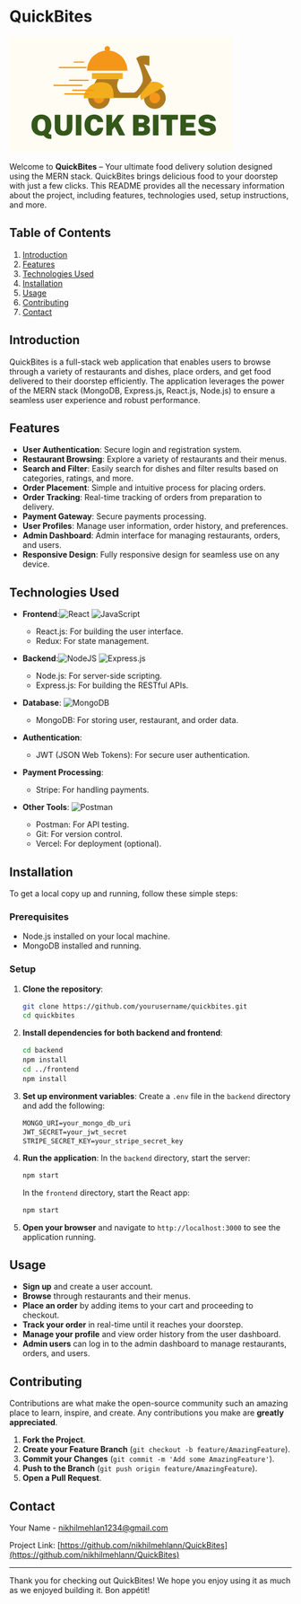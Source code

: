 # QuickBites

![QuickBites Logo](frontend/src/assets/logo.png)

Welcome to **QuickBites** – Your ultimate food delivery solution designed using the MERN stack. QuickBites brings delicious food to your doorstep with just a few clicks. This README provides all the necessary information about the project, including features, technologies used, setup instructions, and more.

## Table of Contents
1. [Introduction](#introduction)
2. [Features](#features)
3. [Technologies Used](#technologies-used)
4. [Installation](#installation)
5. [Usage](#usage)
6. [Contributing](#contributing)
7. [Contact](#contact)

## Introduction
QuickBites is a full-stack web application that enables users to browse through a variety of restaurants and dishes, place orders, and get food delivered to their doorstep efficiently. The application leverages the power of the MERN stack (MongoDB, Express.js, React.js, Node.js) to ensure a seamless user experience and robust performance.

## Features
- **User Authentication**: Secure login and registration system.
- **Restaurant Browsing**: Explore a variety of restaurants and their menus.
- **Search and Filter**: Easily search for dishes and filter results based on categories, ratings, and more.
- **Order Placement**: Simple and intuitive process for placing orders.
- **Order Tracking**: Real-time tracking of orders from preparation to delivery.
- **Payment Gateway**: Secure payments processing.
- **User Profiles**: Manage user information, order history, and preferences.
- **Admin Dashboard**: Admin interface for managing restaurants, orders, and users.
- **Responsive Design**: Fully responsive design for seamless use on any device.

## Technologies Used
- **Frontend**:![React](https://img.shields.io/badge/react-%2320232a.svg?style=for-the-badge&logo=react&logoColor=%2361DAFB) 
![JavaScript](https://img.shields.io/badge/javascript-%23323330.svg?style=for-the-badge&logo=javascript&logoColor=%23F7DF1E) 
  - React.js: For building the user interface.
  - Redux: For state management.
  
- **Backend**:![NodeJS](https://img.shields.io/badge/node.js-6DA55F?style=for-the-badge&logo=node.js&logoColor=white) ![Express.js](https://img.shields.io/badge/express.js-%23404d59.svg?style=for-the-badge&logo=express&logoColor=%2361DAFB) 
  - Node.js:  For server-side scripting.
  - Express.js: For building the RESTful APIs.
  
- **Database**:
![MongoDB](https://img.shields.io/badge/MongoDB-%234ea94b.svg?style=for-the-badge&logo=mongodb&logoColor=white) 
  - MongoDB: For storing user, restaurant, and order data.
  
- **Authentication**:
  - JWT (JSON Web Tokens): For secure user authentication.
  
- **Payment Processing**:
  - Stripe: For handling payments.
  
- **Other Tools**:
![Postman](https://img.shields.io/badge/Postman-FF6C37?style=for-the-badge&logo=postman&logoColor=white)
  - Postman: For API testing.
  - Git: For version control.
  - Vercel: For deployment (optional).

## Installation
To get a local copy up and running, follow these simple steps:

### Prerequisites
- Node.js installed on your local machine.
- MongoDB installed and running.

### Setup

1. **Clone the repository**:
   ```sh
   git clone https://github.com/yourusername/quickbites.git
   cd quickbites
   ```

2. **Install dependencies for both backend and frontend**:
   ```sh
   cd backend
   npm install
   cd ../frontend
   npm install
   ```

3. **Set up environment variables**:
   Create a `.env` file in the `backend` directory and add the following:
   ```env
   MONGO_URI=your_mongo_db_uri
   JWT_SECRET=your_jwt_secret
   STRIPE_SECRET_KEY=your_stripe_secret_key
   ```

4. **Run the application**:
   In the `backend` directory, start the server:
   ```sh
   npm start
   ```
   In the `frontend` directory, start the React app:
   ```sh
   npm start
   ```

5. **Open your browser** and navigate to `http://localhost:3000` to see the application running.

## Usage
- **Sign up** and create a user account.
- **Browse** through restaurants and their menus.
- **Place an order** by adding items to your cart and proceeding to checkout.
- **Track your order** in real-time until it reaches your doorstep.
- **Manage your profile** and view order history from the user dashboard.
- **Admin users** can log in to the admin dashboard to manage restaurants, orders, and users.

## Contributing
Contributions are what make the open-source community such an amazing place to learn, inspire, and create. Any contributions you make are **greatly appreciated**.

1. **Fork the Project**.
2. **Create your Feature Branch** (`git checkout -b feature/AmazingFeature`).
3. **Commit your Changes** (`git commit -m 'Add some AmazingFeature'`).
4. **Push to the Branch** (`git push origin feature/AmazingFeature`).
5. **Open a Pull Request**.


## Contact
Your Name - [nikhilmehlan1234@gmail.com](mailto:your-nikhilmehlan1234@gmail.com.com)

Project Link: [https://github.com/nikhilmehlann/QuickBites](https://github.com/nikhilmehlann/QuickBites)

---

Thank you for checking out QuickBites! We hope you enjoy using it as much as we enjoyed building it. Bon appétit!
